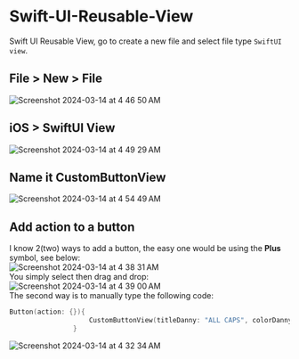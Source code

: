 # Swift-UI-Reusable-View
Swift UI Reusable View, go to create a new file and select file type `SwiftUI view`.<br>
## File > New > File 
![Screenshot 2024-03-14 at 4 46 50 AM](https://github.com/danielurra/Swift-UI-Reusable-View/assets/51704179/09918fa5-4cf5-4b88-849b-017a9a617b43)<br>
## iOS > SwiftUI View
![Screenshot 2024-03-14 at 4 49 29 AM](https://github.com/danielurra/Swift-UI-Reusable-View/assets/51704179/054f66a2-c067-4495-bf88-d9620404947c)
## Name it CustomButtonView
![Screenshot 2024-03-14 at 4 54 49 AM](https://github.com/danielurra/Swift-UI-Reusable-View/assets/51704179/b7e55839-8e3d-49b2-b4c9-31e04f0ff175)

## Add action to a button
I know 2(two) ways to add a button, the easy one would be using the **Plus** symbol, see below:<br>
![Screenshot 2024-03-14 at 4 38 31 AM](https://github.com/danielurra/Swift-UI-Reusable-View/assets/51704179/5b98e829-7f05-4ffd-b403-a05e0c9c9c62)<br>
You simply select then drag and drop:<br>
![Screenshot 2024-03-14 at 4 39 00 AM](https://github.com/danielurra/Swift-UI-Reusable-View/assets/51704179/32f4095b-1e42-4dc4-8f42-1f8003d392a1)<br>
The second way is to manually type the following code:<br>
```swift
Button(action: {}){
                    CustomButtonView(titleDanny: "ALL CAPS", colorDanny: .red)
                }
```
![Screenshot 2024-03-14 at 4 32 34 AM](https://github.com/danielurra/Swift-UI-Reusable-View/assets/51704179/3b164119-b7f8-40a3-b5f8-b57e2fb46a0a)

